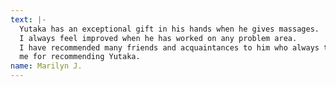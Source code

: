 ```yaml
---
text: |-
  Yutaka has an exceptional gift in his hands when he gives massages.
  I always feel improved when he has worked on any problem area.
  I have recommended many friends and acquaintances to him who always thank
  me for recommending Yutaka.
name: Marilyn J.
---
```

